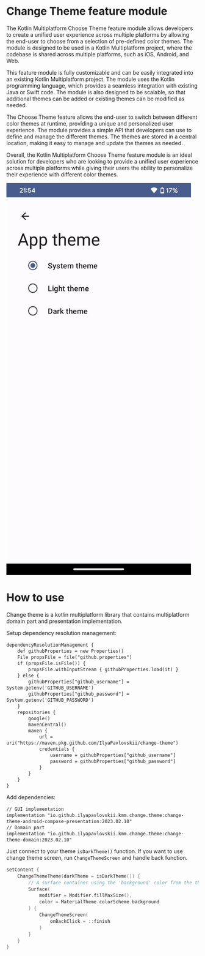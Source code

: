 # Change Theme feature module

The Kotlin Multiplatform Choose Theme feature module allows developers to create a unified user experience across multiple platforms by allowing the end-user to choose from a selection of pre-defined color themes. The module is designed to be used in a Kotlin Multiplatform project, where the codebase is shared across multiple platforms, such as iOS, Android, and Web.

This feature module is fully customizable and can be easily integrated into an existing Kotlin Multiplatform project. The module uses the Kotlin programming language, which provides a seamless integration with existing Java or Swift code. The module is also designed to be scalable, so that additional themes can be added or existing themes can be modified as needed.

The Choose Theme feature allows the end-user to switch between different color themes at runtime, providing a unique and personalized user experience. The module provides a simple API that developers can use to define and manage the different themes. The themes are stored in a central location, making it easy to manage and update the themes as needed.

Overall, the Kotlin Multiplatform Choose Theme feature module is an ideal solution for developers who are looking to provide a unified user experience across multiple platforms while giving their users the ability to personalize their experience with different color themes.

![](sample.jpg)

# How to use
Change theme is a kotlin multiplatform library that contains multiplatform domain part and presentation implementation.

Setup dependency resolution management:
```
dependencyResolutionManagement {
    def githubProperties = new Properties()
    File propsFile = file("github.properties")
    if (propsFile.isFile()) {
        propsFile.withInputStream { githubProperties.load(it) }
    } else {
        githubProperties["github_username"] = System.getenv('GITHUB_USERNAME')
        githubProperties["github_password"] = System.getenv('GITHUB_PASSWORD')
    }
    repositories {
        google()
        mavenCentral()
        maven {
            url = uri("https://maven.pkg.github.com/IlyaPavlovskii/change-theme")
            credentials {
                username = githubProperties["github_username"]
                password = githubProperties["github_password"]
            }
        }
    }
}
```

Add dependencies:
```
// GUI implementation
implementation "io.github.ilyapavlovskii.kmm.change.theme:change-theme-android-compose-presentation:2023.02.10"
// Domain part
implementation "io.github.ilyapavlovskii.kmm.change.theme:change-theme-domain:2023.02.10"
```

Just connect to your theme `isDarkTheme()` function. If you want to use change theme screen, run `ChangeThemeScreen` and handle back function.
```kotlin
setContent {
    ChangeThemeTheme(darkTheme = isDarkTheme()) {
        // A surface container using the 'background' color from the theme
        Surface(
            modifier = Modifier.fillMaxSize(),
            color = MaterialTheme.colorScheme.background
        ) {
            ChangeThemeScreen(
                onBackClick = ::finish
            )
        }
    }
}
```